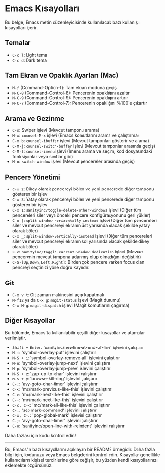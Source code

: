 
# Emacs Kısayolları

Bu belge, Emacs metin düzenleyicisinde kullanılacak bazı kullanışlı kısayolları içerir.

## Temalar

- `C-c l`: Light tema
- `C-c d`: Dark tema

## Tam Ekran ve Opaklık Ayarları (Mac)

- `M-ƒ` (Command-Option-f): Tam ekran moduna geçiş
- `M-C-8` (Command-Control-8): Pencerenin opaklığını azaltır
- `M-C-9` (Command-Control-9): Pencerenin opaklığını artırır
- `M-C-7` (Command-Control-7): Pencerenin opaklığını %100'e çıkartır

## Arama ve Gezinme

- `C-s`: Swiper işlevi (Mevcut tamponu arama)
- `M-x`: `counsel-M-x` işlevi (Emacs komutlarını arama ve çalıştırma)
- `C-x b`: `counsel-ibuffer` işlevi (Mevcut tamponları gösterir ve arama)
- `C-M-j`: `counsel-switch-buffer` işlevi (Mevcut tamponlar arasında geçiş)
- `C-M-l`: `counsel-imenu` işlevi (İmenu arama ve seçim, kod dosyasındaki fonksiyonlar veya sınıflar gibi)
- `M-o`: `switch-window` işlevi (Mevcut pencereler arasında geçiş)

## Pencere Yönetimi

- `C-x 2`: Dikey olarak pencereyi bölen ve yeni pencerede diğer tamponu gösteren bir işlev
- `C-x 3`: Yatay olarak pencereyi bölen ve yeni pencerede diğer tamponu gösteren bir işlev
- `C-x 1`: `sanityinc/toggle-delete-other-windows` işlevi (Diğer tüm pencereleri siler veya önceki pencere konfigürasyonunu geri yükler)
- `C-x |`: `split-window-horizontally-instead` işlevi (Diğer tüm pencereleri siler ve mevcut pencereyi ekranın üst yarısında olacak şekilde yatay olarak böler)
- `C-x _`: `split-window-vertically-instead` işlevi (Diğer tüm pencereleri siler ve mevcut pencereyi ekranın sol yarısında olacak şekilde dikey olarak böler)
- `C-c`: `sanityinc/toggle-current-window-dedication` işlevi (Mevcut pencerenin mevcut tampona adanmış olup olmadığını değiştirir)
- `C-S-[Up,Down,Left,Right]`: Birden çok pencere varken focus olan pencreyi seçtinizi yöne doğru kayrıdır.

## Git

- `C-x v t`: Git zaman makinesini açıp kapatmak
- `M-f12` ya da `C-x g`: `magit-status` işlevi (Magit durumu)
- `C-x M-g`: `magit-dispatch` işlevi (Magit komutlarını çağırma)

## Diğer Kısayollar

Bu bölümde, Emacs'ta kullanılabilir çeşitli diğer kısayollar ve atamalar verilmiştir.

- `Shift + Enter`: 'sanityinc/newline-at-end-of-line' işlevini çalıştırır
- `M-i`: 'symbol-overlay-put' işlevini çalıştırır
- `M-S + i`: 'symbol-overlay-remove-all' işlevini çalıştırır
- `M-n`: 'symbol-overlay-jump-next' işlevini çalıştırır
- `M-p`: 'symbol-overlay-jump-prev' işlevini çalıştırır
- `M-S + z`: 'zap-up-to-char' işlevini çalıştırır
- `M-S + y`: 'browse-kill-ring' işlevini çalıştırır
- `C-;`: 'avy-goto-char-timer' işlevini çalıştırır
- `C-<`: 'mc/mark-previous-like-this' işlevini çalıştırır
- `C->`: 'mc/mark-next-like-this' işlevini çalıştırır
- `C-+`: 'mc/mark-next-like-this' işlevini çalıştırır
- `C-c, C-<`: 'mc/mark-all-like-this' işlevini çalıştırır
- `C-.`: 'set-mark-command' işlevini çalıştırır
- `C-x, C-.`: 'pop-global-mark' işlevini çalıştırır
- `C-;`: 'avy-goto-char-timer' işlevini çalıştırır
- `C-o`: 'sanityinc/open-line-with-reindent' işlevini çalıştırır

Daha fazlası için kodu kontrol edin!

---

Bu, Emacs'ın bazı kısayollarını açıklayan bir README örneğidir. Daha fazla bilgi için, kodunuzu veya Emacs belgelerini kontrol edin. Kısayollar genellikle kullanıcıların kişisel tercihlerine göre değişir, bu yüzden kendi kısayollarınızı eklemekte özgürsünüz.


